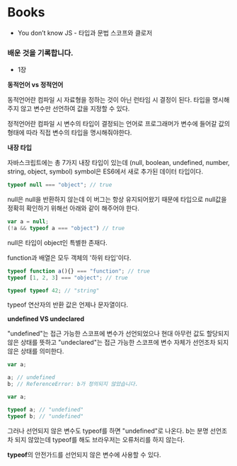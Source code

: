 # Books

- You don’t know JS - 타입과 문법 스코프와 클로저


### 배운 것을 기록합니다.

- 1장

<b>동적언어 vs 정적언어</b>

동적언어란 컴파일 시 자료형을 정하는 것이 아닌 런타임 시 결정이 된다. 타입을 명시해주지 않고 변수만 선언하여 값을 지정할 수 있다.



정적언어란 컴파일 시 변수의 타입이 결정되는 언어로 프로그래머가 변수에 들어갈 값의 형태에 따라 직접 변수의 타입을 명시해줘야한다.



<b>내장 타입</b>


자바스크립트에는 총 7가지 내장 타입이 있는데 (null, boolean, undefined, number, string, object, symbol)
symbol은 ES6에서 새로 추가된 데이터 타입이다.


```javascript
typeof null === "object"; // true
```
null은 null을 반환하지 않는데 이 버그는 항상 유지되어왔기 때문에 타입으로 null값을 정확히 확인하기 위해선 아래와 같이 해주어야 한다.

```javascript
var a = null;
(!a && typeof a === "object") // true
```

null은 타입이 object인 특별한 존재다.



function과 배열은 모두 객체의 '하위 타입'이다.

```javascript
typeof function a(){} === "function"; // true
typeof [1, 2, 3] === "object"; // true
```


```javascript
typeof typeof 42; // "string"
```

typeof 연산자의 반환 값은 언제나 문자열이다.





<b>undefined VS undeclared</b>


"undefined"는 접근 가능한 스코프에 변수가 선언되었으나 현대 아무런 값도 할당되지 않은 상태를 뜻하고 "undeclared"는 접근 가능한 스코프에 변수 자체가 선언조차 되지 않은 상태를 의미한다.


```javascript
var a;

a; // undefined
b; // ReferenceError: b가 정의되지 않았습니다.
```

```javascript
var a;

typeof a; // "undefined"
typeof b; // "undefined"
```

그러나 선언되지 않은 변수도 typeof를 하면 "undefined"로 나온다. b는 분명 선언조차 되지 않았는데 typeof를 해도 브라우저는 오류처리를 하지 않는다.




<b>typeof</b>의 안전가드를 선언되지 않은 변수에 사용할 수 있다.